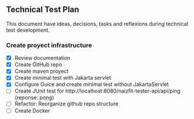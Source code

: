 ## Technical Test Plan

This document have ideas, decisions, tasks and reflexions during technical test development. 

### Create proyect infrastructure
- [x] Review documentation
- [x] Create GitHub repo
- [x] Create maven proyect
- [x] Create minimal test with Jakarta servlet
- [x] Configure Guice and create minimal test without JakartaServlet
- [ ] Create JUnit test for http://localhost:8080/naizfit-tester-api/api/ping (reponse: pong)
- [ ] Refactor: Reorganize github repo structure
- [ ] Create Docker